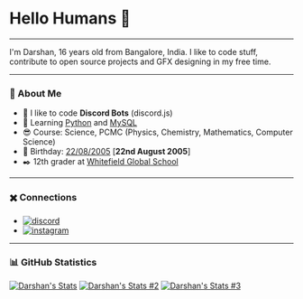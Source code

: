 # Hello Humans 👋

----

I'm Darshan, 16 years old from Bangalore, India. I like to code stuff, contribute to open source projects and GFX designing in my free time.

----

### 🌙 About Me

- 🤖 I like to code **Discord Bots** (discord.js)
- 🐍 Learning [Python](https://www.python.org/) and [MySQL](https://www.mysql.com/)
- 😎 Course: Science, PCMC (Physics, Chemistry, Mathematics, Computer Science)
- 🎂 Birthday: [22/08/2005](https://happyhappybirthday.net/en/2005/08/22) [**22nd August 2005**]
- ✒️ 12th grader at [Whitefield Global School](https://wgs-cet.in/)

----

### ✖️ Connections

- [![discord](https://img.shields.io/badge/-%20Lorenz%231337-5865F2?style=for-the-badge&logo=discord&logoColor=white)](https://discord.com/users/838620835282812969)
- [![instagram](https://img.shields.io/badge/-dqrshan__-E1306C?style=for-the-badge&logo=instagram&logoColor=white)](https://instagram.com/dqrshan_)

----

### 📊 GitHub Statistics
[![Darshan's Stats](https://github-readme-stats.vercel.app/api/top-langs/?username=Dqrshan&layout=compact&theme=material-palenight&hide_border=true)](https://github.com/Dqrshan)
[![Darshan's Stats #2](https://github-readme-stats.vercel.app/api?username=Dqrshan&show_icons=true&theme=material-palenight&hide_border=true)](https://github.com/Dqrshan)
[![Darshan's Stats #3](https://github-readme-streak-stats.herokuapp.com?user=Dqrshan&theme=material-palenight&hide_border=true)](https://github.com/Dqrshan)
